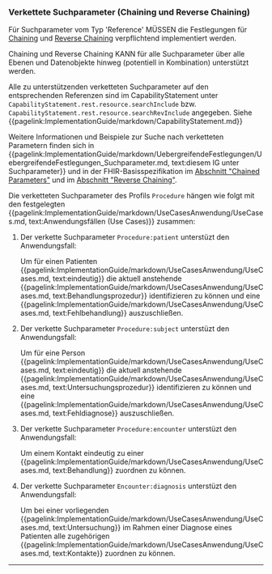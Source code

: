 ### Verkettete Suchparameter (Chaining und Reverse Chaining)

Für Suchparameter vom Typ 'Reference' MÜSSEN die Festlegungen für [Chaining](https://hl7.org/fhir/R4/search.html#chaining) und [Reverse Chaining](https://hl7.org/fhir/R4/search.html#has) verpflichtend implementiert werden.

Chaining und Reverse Chaining KANN für alle Suchparameter über alle Ebenen und Datenobjekte hinweg (potentiell in Kombination) unterstützt werden.

Alle zu unterstützenden verketteten Suchparameter auf den entsprechenden Referenzen sind im CapabilityStatement unter ```CapabilityStatement.rest.resource.searchInclude``` bzw. ```CapabilityStatement.rest.resource.searchRevInclude``` angegeben. Siehe {{pagelink:ImplementationGuide/markdown/CapabilityStatement.md}}

Weitere Informationen und Beispiele zur Suche nach verketteten Parametern finden sich in {{pagelink:ImplementationGuide/markdown/UebergreifendeFestlegungen/UebergreifendeFestlegungen_Suchparameter.md, text:diesem IG unter Suchparameter}} und in der FHIR-Basisspezifikation im [Abschnitt "Chained Parameters"](https://hl7.org/fhir/R4/search.html#chaining) und im [Abschnitt "Reverse Chaining"](https://hl7.org/fhir/R4/search.html#has).

Die verketteten Suchparameter des Profils ```Procedure``` hängen wie folgt mit den festgelegten {{pagelink:ImplementationGuide/markdown/UseCasesAnwendung/UseCases.md, text:Anwendungsfällen (Use Cases)}}  zusammen:

1. Der verkette Suchparameter ```Procedure:patient``` unterstüzt den Anwendungsfall:

    Um für einen Patienten {{pagelink:ImplementationGuide/markdown/UseCasesAnwendung/UseCases.md, text:eindeutig}} die aktuell anstehende {{pagelink:ImplementationGuide/markdown/UseCasesAnwendung/UseCases.md, text:Behandlungsprozedur}} identifizieren zu können und eine {{pagelink:ImplementationGuide/markdown/UseCasesAnwendung/UseCases.md, text:Fehlbehandlung}} auszuschließen.

1. Der verkette Suchparameter ```Procedure:subject``` unterstüzt den Anwendungsfall:

    Um für eine Person {{pagelink:ImplementationGuide/markdown/UseCasesAnwendung/UseCases.md, text:eindeutig}} die aktuell anstehende {{pagelink:ImplementationGuide/markdown/UseCasesAnwendung/UseCases.md, text:Untersuchungsprozedur}} identifizieren zu können und eine {{pagelink:ImplementationGuide/markdown/UseCasesAnwendung/UseCases.md, text:Fehldiagnose}} auszuschließen.

1. Der verkette Suchparameter ```Procedure:encounter``` unterstüzt den Anwendungsfall:

    Um einem Kontakt eindeutig zu einer {{pagelink:ImplementationGuide/markdown/UseCasesAnwendung/UseCases.md, text:Behandlung}} zuordnen zu können.

1. Der verkette Suchparameter ```Encounter:diagnosis``` unterstüzt den Anwendungsfall:

    Um bei einer vorliegenden {{pagelink:ImplementationGuide/markdown/UseCasesAnwendung/UseCases.md, text:Untersuchung}} im Rahmen einer Diagnose eines Patienten alle zugehörigen {{pagelink:ImplementationGuide/markdown/UseCasesAnwendung/UseCases.md, text:Kontakte}} zuordnen zu können.

---